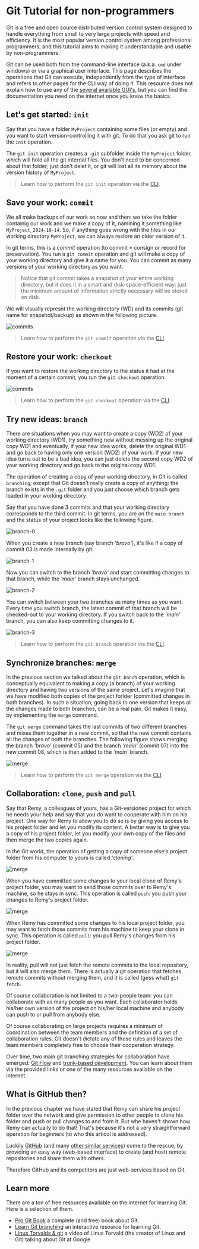 # Git Tutorial for non-programmers

Git is a free and open source distributed version control system designed to 
handle everything from small to very large projects with speed and efficiency. 
It is the most popular version control system among professional programmers, 
and this tutorial aims to making it understandable and usable by non-programmers.

Git can be used both from the command-line interface (a.k.a. `cmd` under windows) or
via a graphical user interface. This page describes the operations that Git can
execute, independently from the type of interface and refers to other pages for 
the CLI way of doing it. This resource does not explain how to use any of the
[several available GUI's](https://git-scm.com/downloads/guis), but you can find 
the documentation you need on the internet once you know the basics. 


## Let's get started: `init`

Say that you have a folder `MyProject` containing some files (or empty) and you want to start 
version-controlling it with git. To do that you ask git to run the `init` operation.

The `git init` operation creates a `.git` subfolder inside the `MyProject` folder, which will
hold all the git internal files. You don't need to be concerned about that folder; just don't
delet it, or git will lost all its memory about the version history of `MyProject`.

> Learn how to perform the `git init` operation via the [CLI](cli.md#git-init-operation).


## Save your work: `commit`

We all make backups of our work so now and then: we take the folder containig our work
and we make a copy of it, namining it something like `MyProject_2024-10-14`. So, if anything
goes wrong with the files in our working directory `MyProject`, we can always restore
an older version of it.

In git terms, this is a *commit* operation (to commit = consign or record for preservation).
You run a `git commit` operation and git will make a copy of your working directory and
give it a name for you. You can commit as many versions of your working directory as you want.

> Notice that git commit takes a snapshot of your entire working directory, but it does
> it in a smart and disk-space-efficient way: just the minimum amount of information
> strictly necessary will be stored on disk.

We will visually represnt the working directory (WD) and its commits (git name for snapshot/backup) 
as shown in the following picture.

![commits](assets/img/commit.png)

> Learn how to perform the `git commit` operation via the [CLI](cli.md#git-commit-operation).


## Restore your work: `checkout`

If you want to restore the working directory to the status it had at the moment of
a certain commit, you run the `git checkout` operation.

![commits](assets/img/checkout.png)

> Learn how to perform the `git checkout` operation via the [CLI](cli.md#git-commit-operation).


## Try new ideas: `branch`

There are situations when you may want to create a copy (WD2) of your working
directory (WD1), try something new without messing up the original copy WD1 and 
eventually, if your new idea works, delete the original WD1 and go back to having 
only one version (WD2) of your work. If your new idea turns out to be a bad idea, 
you can just delete the second copy WD2 of your working directory and go back to 
the original copy WD1.

The operation of creating a copy of your working directory, in Git is called
`branching`; except that Git doesn't really create a copy of anything: the branch
exists in the `.git` folder and you just choose which branch gets loaded in your
working directory.

Say that you have done 3 commits and that your working directory corresponds to
the third commit. In git terms, you are on the `main branch` and the status
of your project looks like the following figure.

![branch-0](assets/img/branch-0.png)

When you create a new branch (say branch *'bravo'*), it's like if a copy of 
commit 03 is made internally by git.

![branch-1](assets/img/branch-1.png)

Now you can switch to the branch *'bravo'* and start committing changes to that
branch, while the *'main'* branch stays unchanged.

![branch-2](assets/img/branch-2.png)

You can switch between your two branches as many times as you want. Every time you
switch branch, the latest commit of that branch will be checked-out to your
working directory. If you switch back to the *'main'* branch, you can also keep
committing changes to it.

![branch-3](assets/img/branch-3.png)

> Learn how to perform the `git branch` operation via the [CLI](cli.md#git-branch-operation).


## Synchronize branches: `merge`

In the previous section we talked about the `git banch` operation, which is
conceptually equivalent to making a copy (a branch) of your working directory
and having two versions of the same project. Let's imagine that we have 
modified both copies of the project forlder (committed changes in both branches). 
In such a situation, going back to one version that keeps all the changes made 
to both branches, can be a real pain. Git makes it easy, by implementing 
the `merge` command.

The `git merge` command takes the last commits of two different branches and mixes 
them together in a new commit, so that the new commit contains all the changes of both 
the branches. The following figure shows merging the branch *'bravo'* (commit 05) and 
the branch *'main'* (commit 07) into the new commit 08, which is then added to
the *'main'* branch.

![merge](assets/img/merge.png)

> Learn how to perform the `git merge` operation via the [CLI](cli.md#git-merge-operation).


## Collaboration: `clone`, `push` and `pull`

Say that Remy, a colleagues of yours, has a Git-versioned project for which he needs 
your help and say that you do want to cooperate with him on his project.
One way for Remy to allow you to do so is by giving you access to his project folder 
and let you modify its content. A better way is to give you a copy of his project
folder, let you modify your own copy of the files and then merge the two copies again.

In the Git world, the operation of getting a copy of someone else's project folder
from his computer to yours is called *'cloning'*.

![merge](assets/img/clone.png)

When you have committed some changes to your local clone of Remy's project folder, 
you may want to send those commits over to Remy's machine, so he stays in sync.
This operation is called `push`: you push your changes to Remy's project folder.

![merge](assets/img/push.png)

When Remy has committed some changes to his local project folder, you may want
to fetch those commits from his machine to keep your clone in sync.
This operation is called `pull`: you pull Remy's changes from his project folder.

![merge](assets/img/pull.png)

In reality, pull will not just fetch the remote commits to the local repository,
but it will also merge them. There is actually a git operation that fetches 
remote commits without merging them, and it is called (gess what) `git fetch`.

Of course collaboration is not limited to a two-people team: you can collaborate
with as many people as you want. Each collaborator holds his/her own version
of the project on his/her local machine and anybody can push to or pull from 
anybody else.

Of course collaborating on large projects requires a minimum of coordination
between the team members and the definition of a set of collaboration rules. 
Git doesn't dictate any of those rules and leaves the team members completely 
free to choose their cooperation strategy. 

Over time, two main git branching strategies for collaboration have emerged:
[Git Flow](https://nvie.com/posts/a-successful-git-branching-model/) and 
[trunk-based development](ttps://trunkbaseddevelopment.com/).
You can learn about them via the provided links or one of the many resources
available on the internet.


## What is GitHub then?

In the previous chapter we have stated that Remy can share his project folder 
over the network and give permission to other people to clone his folder and
push or pull changes to and from it. But whe haven't shown how Remy can 
actually to do that! That's because it's not a very straightforward operation 
for beginners (to who this articol is addressed). 

Luckily [GitHub](https://github.com/) (and many 
[other similar services](https://www.gartner.com/reviews/market/devops-platforms/vendor/github/product/github/alternatives))
come to the rescue, by providing an easy way (web-based interface) to create 
(and host) remote repositories and share them with others.

Therefore GitHub and its competitors are just web-services based on Git.


## Learn more

There are a ton of free resources available on the internet for learning Git.
Here is a selection of them.

- [Pro Git Book](https://git-scm.com/book/en/v2) a complete (and free) book 
  about Git.
- [Learn Git branching](https://learngitbranching.js.org/) an interactive resource
  for learning Git.
- [Linus Torvalds & git](https://www.youtube.com/watch?v=idLyobOhtO4) a video of
  Linus Torvald (the creator of Linux and Git) talking about Git at Google.



